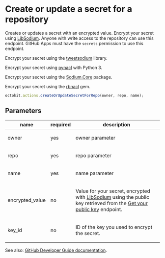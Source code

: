 # Create or update a secret for a repository

Creates or updates a secret with an encrypted value. Encrypt your secret using [LibSodium](https://libsodium.gitbook.io/doc/bindings_for_other_languages). Anyone with write access to the repository can use this endpoint. GitHub Apps must have the `secrets` permission to use this endpoint.

Encrypt your secret using the [tweetsodium](https://github.com/mastahyeti/tweetsodium) library.

Encrypt your secret using [pynacl](https://pynacl.readthedocs.io/en/stable/public/#nacl-public-sealedbox) with Python 3.

Encrypt your secret using the [Sodium.Core](https://www.nuget.org/packages/Sodium.Core/) package.

Encrypt your secret using the [rbnacl](https://github.com/RubyCrypto/rbnacl) gem.

```js
octokit.actions.createOrUpdateSecretForRepo(owner, repo, name);
```

## Parameters

<table>
  <thead>
    <tr>
      <th>name</th>
      <th>required</th>
      <th>description</th>
    </tr>
  </thead>
  <tbody>
    <tr><td>owner</td><td>yes</td><td>

owner parameter

</td></tr>
<tr><td>repo</td><td>yes</td><td>

repo parameter

</td></tr>
<tr><td>name</td><td>yes</td><td>

name parameter

</td></tr>
<tr><td>encrypted_value</td><td>no</td><td>

Value for your secret, encrypted with [LibSodium](https://libsodium.gitbook.io/doc/bindings_for_other_languages) using the public key retrieved from the [Get your public key](https://developer.github.com/v3/actions/secrets/#get-your-public-key) endpoint.

</td></tr>
<tr><td>key_id</td><td>no</td><td>

ID of the key you used to encrypt the secret.

</td></tr>
  </tbody>
</table>

See also: [GitHub Developer Guide documentation](endpoint.documentationUrl).
